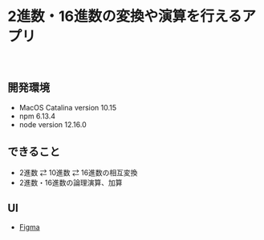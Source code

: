 2進数・16進数の変換や演算を行えるアプリ
====
　
## 開発環境  
- MacOS Catalina version 10.15  
- npm 6.13.4 
- node version 12.16.0 

## できること
- 2進数 ⇄ 10進数 ⇄ 16進数の相互変換
- 2進数・16進数の論理演算、加算

## UI
- [Figma](https://www.figma.com/file/Xr2kKzgqgDiwdy3T64H4ZY/Prototype-Catalog?node-id=35%3A3)  

